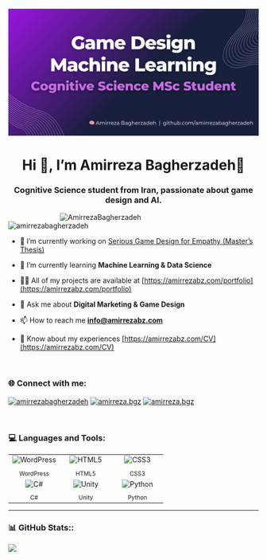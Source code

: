 ![logo](https://github.com/amirrezabagherzadeh/amirrezabagherzadeh/blob/main/Amirreza%20Github%20Cover%20(1600%20x%20810%20px).png)

<h1 align="center"
    style="text-decoration:none; border-bottom:none;">
  Hi 👋, I’m Amirreza Bagherzadeh🧠
</h1>
<h3 align="center">Cognitive Science student from Iran, passionate about game design and AI. </h3>

<img align="right" alt="AmirrezaBagherzadeh" width = "400" src ="https://mir-s3-cdn-cf.behance.net/project_modules/hd/06f21a161921919.63cd7887d0a70.gif">

<p align="left"> <img src="https://komarev.com/ghpvc/?username=amirrezabagherzadeh&label=Profile%20views&color=0e75b6&style=flat" alt="amirrezabagherzadeh" /> </p>

- 🔭 I’m currently working on [Serious Game Design for Empathy (Master’s Thesis)](/Empathy-Game)

- 🌱 I’m currently learning **Machine Learning & Data Science**

- 👨‍💻 All of my projects are available at [https://amirrezabz.com/portfolio](https://amirrezabz.com/portfolio)

- 💬 Ask me about **Digital Marketing & Game Design**

- 📫 How to reach me **info@amirrezabz.com**

- 📄 Know about my experiences [https://amirrezabz.com/CV](https://amirrezabz.com/CV)

<br>
<h3 align="left">🌐 Connect with me:</h3>
<p align="left">
<a href="https://linkedin.com/in/amirrezabagherzadeh" target="blank"><img align="center" src="https://raw.githubusercontent.com/rahuldkjain/github-profile-readme-generator/master/src/images/icons/Social/linked-in-alt.svg" alt="amirrezabagherzadeh" height="30" width="40" /></a>
<a href="https://instagram.com/amirreza.bgz" target="blank"><img align="center" src="https://raw.githubusercontent.com/rahuldkjain/github-profile-readme-generator/master/src/images/icons/Social/instagram.svg" alt="amirreza.bgz" height="30" width="40" /></a>
<a href="https://t.me/amirreza2090" target="blank"><img align="center" src="https://upload.wikimedia.org/wikipedia/commons/8/83/Telegram_2019_Logo.svg" alt="amirreza.bgz" height="30" width="40" /></a>
</p>

<br>

<h3 align="left">💻 Languages and Tools:</h3>

<!-- Tech Stack – Mobile-Friendly Grid -->
<table align="center">
  <!-- ردیفِ آیکن‌ها -->
  <tr>
    <td align="center" width="90">
      <img src="https://skillicons.dev/icons?i=wordpress" alt="WordPress" width="48" height="48"><br>
    </td>
    <td align="center" width="90">
      <img src="https://skillicons.dev/icons?i=html"      alt="HTML5"    width="48" height="48"><br>
    </td>
    <td align="center" width="90">
      <img src="https://skillicons.dev/icons?i=css"       alt="CSS3"     width="48" height="48"><br>
    </td>
  </tr>
  <!-- ردیفِ نام‌ها -->
  <tr>
    <td align="center"><sub>WordPress</sub></td>
    <td align="center"><sub>HTML5</sub></td>
    <td align="center"><sub>CSS3</sub></td>
  </tr>

  <!-- ردیفِ آیکن‌های بعدی -->
  <tr>
    <td align="center" width="90">
      <img src="https://skillicons.dev/icons?i=cs"   alt="C#"     width="48" height="48"><br>
    </td>
    <td align="center" width="90">
      <img src="https://skillicons.dev/icons?i=unity" alt="Unity"  width="48" height="48"><br>
    </td>
    <td align="center" width="90">
      <img src="https://skillicons.dev/icons?i=py"    alt="Python" width="48" height="48"><br>
    </td>
  </tr>
  <!-- ردیفِ نام‌ها -->
  <tr>
    <td align="center"><sub>C#</sub></td>
    <td align="center"><sub>Unity</sub></td>
    <td align="center"><sub>Python</sub></td>
  </tr>
</table>


-----
<h3 align="left"> 📊 GitHub Stats::</h3> 

![](https://github-readme-stats.vercel.app/api/top-langs/?username=AmirrezaBagherzadeh&theme=dark&hide_border=false&include_all_commits=false&count_private=false&layout=compact)
